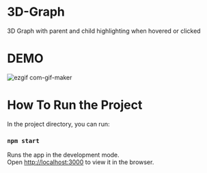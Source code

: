 
# 3D-Graph
3D Graph with parent and child highlighting when hovered or clicked


# DEMO

<!-- ![Alt Text](https://media.giphy.com/media/vFKqnCdLPNOKc/giphy.gif) -->
![ezgif com-gif-maker](https://user-images.githubusercontent.com/23275447/185143155-99f2f531-5423-4510-b673-334c84c5c25e.gif)



# How To Run the Project

In the project directory, you can run:

### `npm start`

Runs the app in the development mode.\
Open [http://localhost:3000](http://localhost:3000) to view it in the browser.
